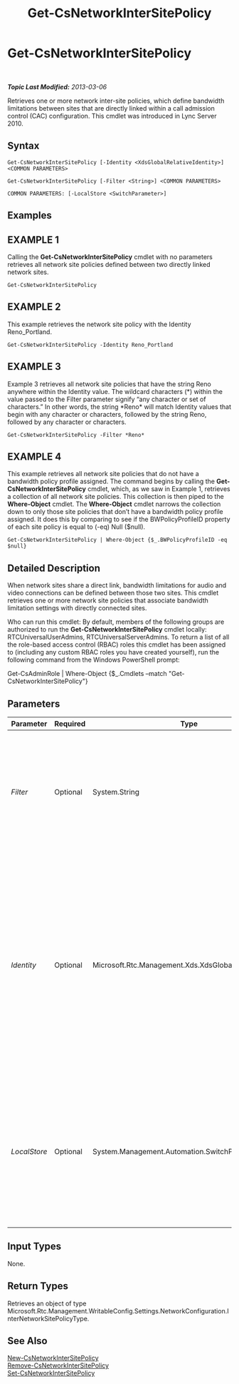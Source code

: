 ﻿---
title: Get-CsNetworkInterSitePolicy
TOCTitle: Get-CsNetworkInterSitePolicy
ms:assetid: a4a64048-f8d7-483a-9565-0c6f3b0937b7
ms:mtpsurl: https://technet.microsoft.com/en-us/library/Gg412769(v=OCS.15)
ms:contentKeyID: 48184970
ms.date: 07/23/2014
mtps_version: v=OCS.15
---

<div data-xmlns="http://www.w3.org/1999/xhtml">

<div class="topic" data-xmlns="http://www.w3.org/1999/xhtml" data-msxsl="urn:schemas-microsoft-com:xslt" data-cs="http://msdn.microsoft.com/en-us/">

<div data-asp="http://msdn2.microsoft.com/asp">

# Get-CsNetworkInterSitePolicy

</div>

<div id="mainSection">

<div id="mainBody">

<span> </span>

_**Topic Last Modified:** 2013-03-06_

Retrieves one or more network inter-site policies, which define bandwidth limitations between sites that are directly linked within a call admission control (CAC) configuration. This cmdlet was introduced in Lync Server 2010.

<div>

## Syntax

    Get-CsNetworkInterSitePolicy [-Identity <XdsGlobalRelativeIdentity>] <COMMON PARAMETERS>

    Get-CsNetworkInterSitePolicy [-Filter <String>] <COMMON PARAMETERS>

    COMMON PARAMETERS: [-LocalStore <SwitchParameter>]

</div>

<div>

## Examples

<div>

## EXAMPLE 1

Calling the **Get-CsNetworkInterSitePolicy** cmdlet with no parameters retrieves all network site policies defined between two directly linked network sites.

    Get-CsNetworkInterSitePolicy

</div>

<div>

## EXAMPLE 2

This example retrieves the network site policy with the Identity Reno\_Portland.

    Get-CsNetworkInterSitePolicy -Identity Reno_Portland

</div>

<div>

## EXAMPLE 3

Example 3 retrieves all network site policies that have the string Reno anywhere within the Identity value. The wildcard characters (\*) within the value passed to the Filter parameter signify “any character or set of characters.” In other words, the string \*Reno\* will match Identity values that begin with any character or characters, followed by the string Reno, followed by any character or characters.

    Get-CsNetworkInterSitePolicy -Filter *Reno*

</div>

<div>

## EXAMPLE 4

This example retrieves all network site policies that do not have a bandwidth policy profile assigned. The command begins by calling the **Get-CsNetworkInterSitePolicy** cmdlet, which, as we saw in Example 1, retrieves a collection of all network site policies. This collection is then piped to the **Where-Object** cmdlet. The **Where-Object** cmdlet narrows the collection down to only those site policies that don’t have a bandwidth policy profile assigned. It does this by comparing to see if the BWPolicyProfileID property of each site policy is equal to (-eq) Null ($null).

    Get-CsNetworkInterSitePolicy | Where-Object {$_.BWPolicyProfileID -eq $null}

</div>

</div>

<div>

## Detailed Description

When network sites share a direct link, bandwidth limitations for audio and video connections can be defined between those two sites. This cmdlet retrieves one or more network site policies that associate bandwidth limitation settings with directly connected sites.

Who can run this cmdlet: By default, members of the following groups are authorized to run the **Get-CsNetworkInterSitePolicy** cmdlet locally: RTCUniversalUserAdmins, RTCUniversalServerAdmins. To return a list of all the role-based access control (RBAC) roles this cmdlet has been assigned to (including any custom RBAC roles you have created yourself), run the following command from the Windows PowerShell prompt:

Get-CsAdminRole | Where-Object {$\_.Cmdlets –match "Get-CsNetworkInterSitePolicy"}

</div>

<div>

## Parameters


<table>
<colgroup>
<col style="width: 25%" />
<col style="width: 25%" />
<col style="width: 25%" />
<col style="width: 25%" />
</colgroup>
<thead>
<tr class="header">
<th>Parameter</th>
<th>Required</th>
<th>Type</th>
<th>Description</th>
</tr>
</thead>
<tbody>
<tr class="odd">
<td><p><em>Filter</em></p></td>
<td><p>Optional</p></td>
<td><p>System.String</p></td>
<td><p>A string containing wildcard characters that will search for policies with Identity values matching the wildcard string.</p></td>
</tr>
<tr class="even">
<td><p><em>Identity</em></p></td>
<td><p>Optional</p></td>
<td><p>Microsoft.Rtc.Management.Xds.XdsGlobalRelativeIdentity</p></td>
<td><p>The unique identifier of the network site policy you want to retrieve. Network site policies are created only at the global scope, so this identifier does not need to specify a scope. Instead, it contains a string that is a unique name that identifies that policy.</p></td>
</tr>
<tr class="odd">
<td><p><em>LocalStore</em></p></td>
<td><p>Optional</p></td>
<td><p>System.Management.Automation.SwitchParameter</p></td>
<td><p>Retrieves the network inter-site policy information from the local replica of the Central Management store, rather than the Central Management store itself.</p></td>
</tr>
</tbody>
</table>


</div>

<div>

## Input Types

None.

</div>

<div>

## Return Types

Retrieves an object of type Microsoft.Rtc.Management.WritableConfig.Settings.NetworkConfiguration.InterNetworkSitePolicyType.

</div>

<div>

## See Also


[New-CsNetworkInterSitePolicy](new-csnetworkintersitepolicy.md)  
[Remove-CsNetworkInterSitePolicy](remove-csnetworkintersitepolicy.md)  
[Set-CsNetworkInterSitePolicy](set-csnetworkintersitepolicy.md)  
  

</div>

</div>

<span> </span>

</div>

</div>

</div>

